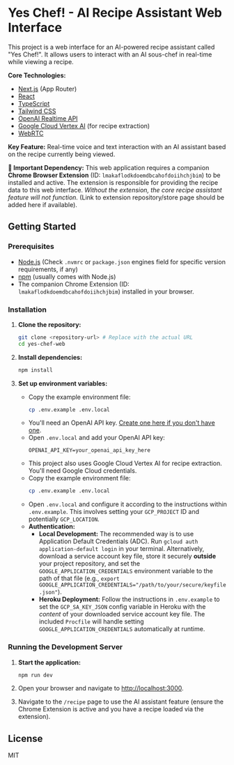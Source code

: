 # Yes Chef! - AI Recipe Assistant Web Interface

This project is a web interface for an AI-powered recipe assistant called "Yes Chef!". It allows users to interact with an AI sous-chef in real-time while viewing a recipe.

**Core Technologies:**

*   [Next.js](https://nextjs.org/) (App Router)
*   [React](https://reactjs.org/)
*   [TypeScript](https://www.typescriptlang.org/)
*   [Tailwind CSS](https://tailwindcss.com/)
*   [OpenAI Realtime API](https://platform.openai.com/docs/guides/realtime)
*   [Google Cloud Vertex AI](https://cloud.google.com/vertex-ai) (for recipe extraction)
*   [WebRTC](https://developer.mozilla.org/en-US/docs/Web/API/WebRTC_API)

**Key Feature:** Real-time voice and text interaction with an AI assistant based on the recipe currently being viewed.

**🚨 Important Dependency:** This web application requires a companion **Chrome Browser Extension** (ID: `lmakaflodkdoemdbcahofdoiihchjbim`) to be installed and active. The extension is responsible for providing the recipe data to this web interface. *Without the extension, the core recipe assistant feature will not function.* (Link to extension repository/store page should be added here if available).

## Getting Started

### Prerequisites

*   [Node.js](https://nodejs.org/) (Check `.nvmrc` or `package.json` engines field for specific version requirements, if any)
*   [npm](https://www.npmjs.com/) (usually comes with Node.js)
*   The companion Chrome Extension (ID: `lmakaflodkdoemdbcahofdoiihchjbim`) installed in your browser.

### Installation

1.  **Clone the repository:**
    ```bash
    git clone <repository-url> # Replace with the actual URL
    cd yes-chef-web
    ```

2.  **Install dependencies:**
    ```bash
    npm install
    ```

3.  **Set up environment variables:**
    *   Copy the example environment file:
        ```bash
        cp .env.example .env.local
        ```
    *   You'll need an OpenAI API key. [Create one here if you don't have one](https://platform.openai.com/settings/api-keys).
    *   Open `.env.local` and add your OpenAI API key:
        ```
        OPENAI_API_KEY=your_openai_api_key_here
        ```
    *   This project also uses Google Cloud Vertex AI for recipe extraction. You'll need Google Cloud credentials.
    *   Copy the example environment file:
        ```bash
        cp .env.example .env.local
        ```
    *   Open `.env.local` and configure it according to the instructions within `.env.example`. This involves setting your `GCP_PROJECT` ID and potentially `GCP_LOCATION`.
    *   **Authentication:**
        *   **Local Development:** The recommended way is to use Application Default Credentials (ADC). Run `gcloud auth application-default login` in your terminal. Alternatively, download a service account key file, store it securely **outside** your project repository, and set the `GOOGLE_APPLICATION_CREDENTIALS` environment variable to the path of that file (e.g., `export GOOGLE_APPLICATION_CREDENTIALS="/path/to/your/secure/keyfile.json"`).
        *   **Heroku Deployment:** Follow the instructions in `.env.example` to set the `GCP_SA_KEY_JSON` config variable in Heroku with the *content* of your downloaded service account key file. The included `Procfile` will handle setting `GOOGLE_APPLICATION_CREDENTIALS` automatically at runtime.

### Running the Development Server

1.  **Start the application:**
    ```bash
    npm run dev
    ```

2.  Open your browser and navigate to [http://localhost:3000](http://localhost:3000).

3.  Navigate to the `/recipe` page to use the AI assistant feature (ensure the Chrome Extension is active and you have a recipe loaded via the extension).

## License

MIT
